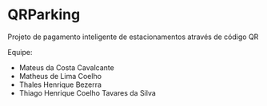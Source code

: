 # QRParking
Projeto de pagamento inteligente de estacionamentos através de código QR


Equipe:
- Mateus da Costa Cavalcante
- Matheus de Lima Coelho
- Thales Henrique Bezerra
- Thiago Henrique Coelho Tavares da Silva
